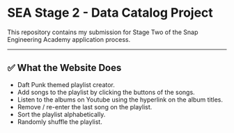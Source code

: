 # SEA Stage 2 - Data Catalog Project

This repository contains my submission for Stage Two of the Snap Engineering Academy application process.

---

## ✅ What the Website Does

- Daft Punk themed playlist creator.
- Add songs to the playlist by clicking the buttons of the songs.  
- Listen to the albums on Youtube using the hyperlink on the album titles.
- Remove / re-enter the last song on the playlist.
- Sort the playlist alphabetically.
- Randomly shuffle the playlist.  
